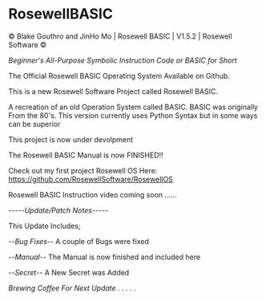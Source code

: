 # RosewellBASIC

© Blake Gouthro and JinHo Mo | Rosewell BASIC | V1.5.2 | Rosewell Software ©

*Beginner's All-Purpose Symbolic Instruction Code or BASIC for Short*

The Official Rosewell BASIC Operating System Available on Github.

This is a new Rosewell Software Project called Rosewell BASIC.

A recreation of an old Operation System called BASIC.
BASIC was originally From the 80's.
This version currently uses Python Syntax but in some ways can be superior

This project is now under devolpment

The Rosewell BASIC Manual is now FINISHED!!

Check out my first project Rosewell OS Here:
https://github.com/RosewellSoftware/RosewellOS

Rosewell BASIC Instruction video coming soon ......

-----*Update/Patch Notes*-----

This Update Includes;

--*Bug Fixes*-- A couple of Bugs were fixed

--*Manual*-- The Manual is now finished and included here

--*Secret*-- A New Secret was Added

*Brewing Coffee For Next Update . . . . .*
